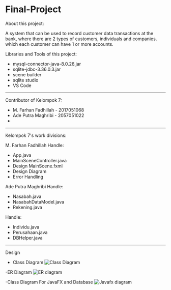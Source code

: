 # Final-Project

About this project:

A system that can be used to record customer data transactions at the bank, where there are 2 types of customers, individuals and companies. which each customer can have 1 or more accounts.


Libraries and Tools of this project:

- mysql-connector-java-8.0.26.jar
- sqlite-jdbc-3.36.0.3.jar
- scene builder
- sqlite studio
- VS Code
-------------------------------------------

Contributor of Kelompok 7:

- M. Farhan Fadhillah - 2017051068
- Ade Putra Maghribi - 2057051022
- 

-------------------------------------------

Kelompok 7's work divisions:

M. Farhan Fadhillah Handle:
- App.java
- MainSceneController.java
- Design MainScene.fxml
- Design Diagram
- Error Handling

Ade Putra Maghribi Handle:
- Nasabah.java
- NasabahDataModel.java
- Rekening.java

 Handle:
- Individu.java
- Perusahaan.java
- DBHelper.java
-------------------------------------------
Design 
- Class Diagram
![Class Diagram](https://user-images.githubusercontent.com/95565811/147456515-430a856d-5a97-43dc-ba24-5c383f66b40d.jpg)

-ER Diagram
![ER diagram](https://user-images.githubusercontent.com/95565811/147456598-8cc59cf1-140b-466b-aabe-9b911a2ff092.jpg)

-Class Diagram For JavaFX and Database
![Javafx diagram](https://user-images.githubusercontent.com/95565811/147456660-51ea60b9-a5d3-4c40-b7d8-c302bb9686cf.jpg)
